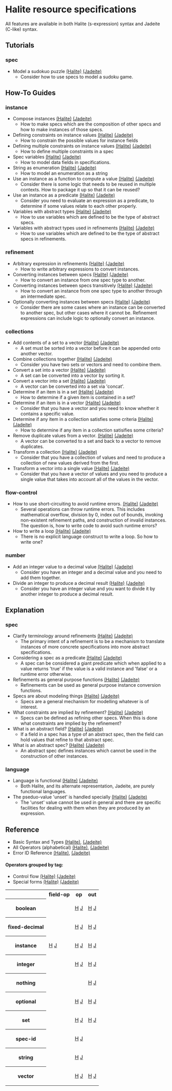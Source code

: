 <!---
  This markdown file was generated. Do not edit.
  -->

# Halite resource specifications

All features are available in both Halite (s-expression) syntax and Jadeite (C-like) syntax.

## Tutorials

### spec

* Model a sudokuo puzzle [(Halite)](tutorial/halite_sudoku.md) [(Jadeite)](tutorial/halite_sudoku-j.md)
  * Consider how to use specs to model a sudoku game.

## How-To Guides

### instance

* Compose instances [(Halite)](how-to/halite_compose-instances.md) [(Jadeite)](how-to/halite_compose-instances-j.md)
  * How to make specs which are the composition of other specs and how to make instances of those specs.
* Defining constraints on instance values [(Halite)](how-to/halite_constrain-instances.md) [(Jadeite)](how-to/halite_constrain-instances-j.md)
  * How to constrain the possible values for instance fields
* Defining multiple constraints on instance values [(Halite)](how-to/halite_multi-constrain-instances.md) [(Jadeite)](how-to/halite_multi-constrain-instances-j.md)
  * How to define multiple constraints in a spec
* Spec variables [(Halite)](how-to/halite_spec-variables.md) [(Jadeite)](how-to/halite_spec-variables-j.md)
  * How to model data fields in specifications.
* String as enumeration [(Halite)](how-to/halite_string-enum.md) [(Jadeite)](how-to/halite_string-enum-j.md)
  * How to model an enumeration as a string
* Use an instance as a function to compute a value [(Halite)](how-to/halite_functions.md) [(Jadeite)](how-to/halite_functions-j.md)
  * Consider there is some logic that needs to be reused in multiple contexts. How to package it up so that it can be reused?
* Use an instance as a predicate [(Halite)](how-to/halite_predicate.md) [(Jadeite)](how-to/halite_predicate-j.md)
  * Consider you need to evaluate an expression as a predicate, to determine if some values relate to each other properly.
* Variables with abstract types [(Halite)](how-to/halite_abstract-variables.md) [(Jadeite)](how-to/halite_abstract-variables-j.md)
  * How to use variables which are defined to be the type of abstract specs.
* Variables with abstract types used in refinements [(Halite)](how-to/halite_abstract-variables-refinements.md) [(Jadeite)](how-to/halite_abstract-variables-refinements-j.md)
  * How to use variables which are defined to be the type of abstract specs in refinements.

### refinement

* Arbitrary expression in refinements [(Halite)](how-to/halite_arbitrary-expression-refinements.md) [(Jadeite)](how-to/halite_arbitrary-expression-refinements-j.md)
  * How to write arbitrary expressions to convert instances.
* Converting instances between specs [(Halite)](how-to/halite_convert-instances.md) [(Jadeite)](how-to/halite_convert-instances-j.md)
  * How to convert an instance from one spec type to another.
* Converting instances between specs transitively [(Halite)](how-to/halite_convert-instances-transitively.md) [(Jadeite)](how-to/halite_convert-instances-transitively-j.md)
  * How to convert an instance from one spec type to another through an intermediate spec.
* Optionally converting instances between specs [(Halite)](how-to/halite_optionally-convert-instances.md) [(Jadeite)](how-to/halite_optionally-convert-instances-j.md)
  * Consider there are some cases where an instance can be converted to another spec, but other cases where it cannot be. Refinement expressions can include logic to optionally convert an instance.

### collections

* Add contents of a set to a vector [(Halite)](how-to/halite_combine-set-to-vector.md) [(Jadeite)](how-to/halite_combine-set-to-vector-j.md)
  * A set must be sorted into a vector before it can be appended onto another vector.
* Combine collections together [(Halite)](how-to/halite_combine.md) [(Jadeite)](how-to/halite_combine-j.md)
  * Consider you have two sets or vectors and need to combine them.
* Convert a set into a vector [(Halite)](how-to/halite_convert-set-to-vector.md) [(Jadeite)](how-to/halite_convert-set-to-vector-j.md)
  * A set can be converted into a vector by sorting it.
* Convert a vector into a set [(Halite)](how-to/halite_convert-vector-to-set.md) [(Jadeite)](how-to/halite_convert-vector-to-set-j.md)
  * A vector can be converted into a set via 'concat'.
* Determine if an item is in a set [(Halite)](how-to/halite_set-containment.md) [(Jadeite)](how-to/halite_set-containment-j.md)
  * How to determine if a given item is contained in a set?
* Determine if an item is in a vector [(Halite)](how-to/halite_vector-containment.md) [(Jadeite)](how-to/halite_vector-containment-j.md)
  * Consider that you have a vector and you need to know whether it contains a specific value.
* Determine if any item in a collection satisfies some criteria [(Halite)](how-to/halite_any.md) [(Jadeite)](how-to/halite_any-j.md)
  * How to determine if any item in a collection satisifies some criteria?
* Remove duplicate values from a vector. [(Halite)](how-to/halite_remove-duplicates-from-vector.md) [(Jadeite)](how-to/halite_remove-duplicates-from-vector-j.md)
  * A vector can be converted to a set and back to a vector to remove duplicates.
* Transform a collection [(Halite)](how-to/halite_transform.md) [(Jadeite)](how-to/halite_transform-j.md)
  * Consider that you have a collection of values and need to produce a collection of new values derived from the first.
* Transform a vector into a single value [(Halite)](how-to/halite_reduce.md) [(Jadeite)](how-to/halite_reduce-j.md)
  * Consider that you have a vector of values and you need to produce a single value that takes into account all of the values in the vector.

### flow-control

* How to use short-circuiting to avoid runtime errors. [(Halite)](how-to/halite_short-circuiting.md) [(Jadeite)](how-to/halite_short-circuiting-j.md)
  * Several operations can throw runtime errors. This includes mathematical overflow, division by 0, index out of bounds, invoking non-existent refinement paths, and construction of invalid instances. The question is, how to write code to avoid such runtime errors?
* How to write a loop [(Halite)](how-to/halite_loop.md) [(Jadeite)](how-to/halite_loop-j.md)
  * There is no explicit language construct to write a loop. So how to write one?

### number

* Add an integer value to a decimal value [(Halite)](how-to/halite_add-integer-to-decimal.md) [(Jadeite)](how-to/halite_add-integer-to-decimal-j.md)
  * Consider you have an integer and a decimal value and you need to add them together.
* Divide an integer to produce a decimal result [(Halite)](how-to/halite_perform-non-integer-division.md) [(Jadeite)](how-to/halite_perform-non-integer-division-j.md)
  * Consider you have an integer value and you want to divide it by another integer to produce a decimal result.

## Explanation

### spec

* Clarify terminology around refinements [(Halite)](explanation/halite_refinement-terminology.md) [(Jadeite)](explanation/halite_refinement-terminology-j.md)
  * The primary intent of a refinement is to be a mechanism to translate instances of more concrete specifications into more abstract specifications.
* Considering a spec as a predicate [(Halite)](explanation/halite_specs-as-predicates.md) [(Jadeite)](explanation/halite_specs-as-predicates-j.md)
  * A spec can be considered a giant predicate which when applied to a value returns 'true' if the value is a valid instance and 'false' or a runtime error otherwise.
* Refinements as general purpose functions [(Halite)](explanation/halite_refinements-as-functions.md) [(Jadeite)](explanation/halite_refinements-as-functions-j.md)
  * Refinements can be used as general purpose instance conversion functions.
* Specs are about modeling things [(Halite)](explanation/halite_big-picture.md) [(Jadeite)](explanation/halite_big-picture-j.md)
  * Specs are a general mechanism for modelling whatever is of interest.
* What constraints are implied by refinement? [(Halite)](explanation/halite_refinement-implications.md) [(Jadeite)](explanation/halite_refinement-implications-j.md)
  * Specs can be defined as refining other specs. When this is done what constraints are implied by the refinement?
* What is an abstract field? [(Halite)](explanation/halite_abstract-field.md) [(Jadeite)](explanation/halite_abstract-field-j.md)
  * If a field in a spec has a type of an abstract spec, then the field can hold values that refine to that abstract spec.
* What is an abstract spec? [(Halite)](explanation/halite_abstract-spec.md) [(Jadeite)](explanation/halite_abstract-spec-j.md)
  * An abstract spec defines instances which cannot be used in the construction of other instances.

### language

* Language is functional [(Halite)](explanation/halite_functional.md) [(Jadeite)](explanation/halite_functional-j.md)
  * Both Halite, and its alternate representation, Jadeite, are purely functional languages.
* The pseduo-value 'unset' is handled specially [(Halite)](explanation/halite_unset.md) [(Jadeite)](explanation/halite_unset-j.md)
  * The 'unset' value cannot be used in general and there are specific facilities for dealing with them when they are produced by an expression.

## Reference
* Basic Syntax and Types [(Halite)](halite_basic-syntax-reference.md), [(Jadeite)](halite_basic-syntax-reference-j.md)
* All Operators (alphabetical) [(Halite)](halite_full-reference.md), [(Jadeite)](halite_full-reference-j.md)
* Error ID Reference [(Halite)](halite_err-id-reference.md), [(Jadeite)](halite_err-id-reference-j.md)

#### Operators grouped by tag:

* Control flow [(Halite)](halite_control-flow-reference.md) [(Jadeite)](halite_control-flow-reference-j.md)
* Special forms [(Halite)](halite_special-form-reference.md) [(Jadeite)](halite_special-form-reference-j.md)
<table><tr><th></th><th>field-op</th>
<th>op</th>
<th>out</th>
</tr><tr><th>boolean</th><td>

</td><td>

 [H](halite_boolean-op-reference.md) [J](halite_boolean-op-reference-j.md)
</td><td>

 [H](halite_boolean-out-reference.md) [J](halite_boolean-out-reference-j.md)
</td></tr><tr><th>fixed-decimal</th><td>

</td><td>

 [H](halite_fixed-decimal-op-reference.md) [J](halite_fixed-decimal-op-reference-j.md)
</td><td>

 [H](halite_fixed-decimal-out-reference.md) [J](halite_fixed-decimal-out-reference-j.md)
</td></tr><tr><th>instance</th><td>

 [H](halite_instance-field-op-reference.md) [J](halite_instance-field-op-reference-j.md)
</td><td>

 [H](halite_instance-op-reference.md) [J](halite_instance-op-reference-j.md)
</td><td>

 [H](halite_instance-out-reference.md) [J](halite_instance-out-reference-j.md)
</td></tr><tr><th>integer</th><td>

</td><td>

 [H](halite_integer-op-reference.md) [J](halite_integer-op-reference-j.md)
</td><td>

 [H](halite_integer-out-reference.md) [J](halite_integer-out-reference-j.md)
</td></tr><tr><th>nothing</th><td>

</td><td>

</td><td>

 [H](halite_nothing-out-reference.md) [J](halite_nothing-out-reference-j.md)
</td></tr><tr><th>optional</th><td>

</td><td>

 [H](halite_optional-op-reference.md) [J](halite_optional-op-reference-j.md)
</td><td>

 [H](halite_optional-out-reference.md) [J](halite_optional-out-reference-j.md)
</td></tr><tr><th>set</th><td>

</td><td>

 [H](halite_set-op-reference.md) [J](halite_set-op-reference-j.md)
</td><td>

 [H](halite_set-out-reference.md) [J](halite_set-out-reference-j.md)
</td></tr><tr><th>spec-id</th><td>

</td><td>

 [H](halite_spec-id-op-reference.md) [J](halite_spec-id-op-reference-j.md)
</td><td>

</td></tr><tr><th>string</th><td>

</td><td>

 [H](halite_string-op-reference.md) [J](halite_string-op-reference-j.md)
</td><td>

</td></tr><tr><th>vector</th><td>

</td><td>

 [H](halite_vector-op-reference.md) [J](halite_vector-op-reference-j.md)
</td><td>

 [H](halite_vector-out-reference.md) [J](halite_vector-out-reference-j.md)
</td></tr></table>

